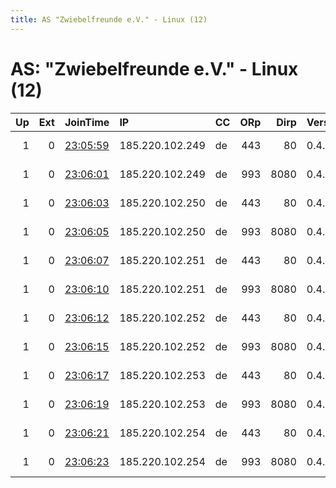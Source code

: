 ```yaml
---
title: AS "Zwiebelfreunde e.V." - Linux (12)
---
```


# AS: "Zwiebelfreunde e.V." - Linux (12)

|   Up |   Ext | JoinTime                                                                                            | IP              | CC   |   ORp |   Dirp | Version   | Contact                      | Nickname            |   eFamMembers |
|-----:|------:|:----------------------------------------------------------------------------------------------------|:----------------|:-----|------:|-------:|:----------|:-----------------------------|:--------------------|--------------:|
|    1 |     0 | [23:05:59](https://metrics.torproject.org/rs.html#details/68EC657DC8A587B38D5D7763D5C72E93C2CD456C) | 185.220.102.249 | de   |   443 |     80 | 0.4.3.5   | Digitalcourage Tor Team &lt; | Digitalcourage4ip2a |            15 |
|    1 |     0 | [23:06:01](https://metrics.torproject.org/rs.html#details/BA9D7FB9AB4ED0FBCA56941DA22CF7770BA1A4BC) | 185.220.102.249 | de   |   993 |   8080 | 0.4.3.5   | Digitalcourage Tor Team &lt; | Digitalcourage4ip2b |            15 |
|    1 |     0 | [23:06:03](https://metrics.torproject.org/rs.html#details/A2DD0EF31813E9B7F6DB435504A406E1AD2B76AB) | 185.220.102.250 | de   |   443 |     80 | 0.4.3.5   | Digitalcourage Tor Team &lt; | Digitalcourage4ip3a |            15 |
|    1 |     0 | [23:06:05](https://metrics.torproject.org/rs.html#details/35B503FB546815CC9EDE91022555B5D0ED04E389) | 185.220.102.250 | de   |   993 |   8080 | 0.4.3.5   | Digitalcourage Tor Team &lt; | Digitalcourage4ip3b |            15 |
|    1 |     0 | [23:06:07](https://metrics.torproject.org/rs.html#details/FDCFEA18CC64461455DE5EA3FC31834C6B42FEC7) | 185.220.102.251 | de   |   443 |     80 | 0.4.3.5   | Digitalcourage Tor Team &lt; | Digitalcourage4ip4a |            15 |
|    1 |     0 | [23:06:10](https://metrics.torproject.org/rs.html#details/8287DADC415B3E667C617EEFB6E7D654C7AC0C47) | 185.220.102.251 | de   |   993 |   8080 | 0.4.3.5   | Digitalcourage Tor Team &lt; | Digitalcourage4ip4b |            15 |
|    1 |     0 | [23:06:12](https://metrics.torproject.org/rs.html#details/9AD90317DDA2F898EB0AE0F20976EA97E7AF9012) | 185.220.102.252 | de   |   443 |     80 | 0.4.3.5   | Digitalcourage Tor Team &lt; | Digitalcourage4ip5a |            15 |
|    1 |     0 | [23:06:15](https://metrics.torproject.org/rs.html#details/902A13399F14FFC7E2912463300C78A25C1F76B6) | 185.220.102.252 | de   |   993 |   8080 | 0.4.3.5   | Digitalcourage Tor Team &lt; | Digitalcourage4ip5b |            15 |
|    1 |     0 | [23:06:17](https://metrics.torproject.org/rs.html#details/6B61EFE3AEDEB3351FD3C910443D95556316E01C) | 185.220.102.253 | de   |   443 |     80 | 0.4.3.5   | Digitalcourage Tor Team &lt; | Digitalcourage4ip6a |            15 |
|    1 |     0 | [23:06:19](https://metrics.torproject.org/rs.html#details/762213D327B0A76057F4B61CD587ED4238CD900E) | 185.220.102.253 | de   |   993 |   8080 | 0.4.3.5   | Digitalcourage Tor Team &lt; | Digitalcourage4ip6b |            15 |
|    1 |     0 | [23:06:21](https://metrics.torproject.org/rs.html#details/22296CB6AE56609A96F02FB843AB7B4B0A31CAF4) | 185.220.102.254 | de   |   443 |     80 | 0.4.3.5   | Digitalcourage Tor Team &lt; | Digitalcourage4ip7a |            15 |
|    1 |     0 | [23:06:23](https://metrics.torproject.org/rs.html#details/D13692D97236C0B8E8E19EA2DD952B5C4F9010BB) | 185.220.102.254 | de   |   993 |   8080 | 0.4.3.5   | Digitalcourage Tor Team &lt; | Digitalcourage4ip7b |            15 |
